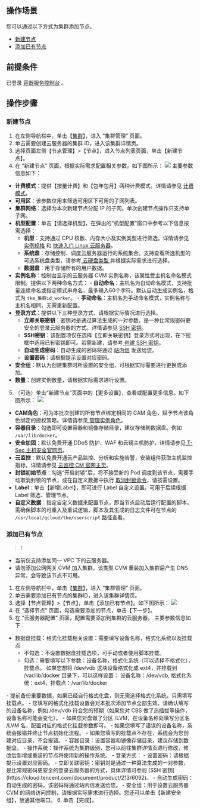 ## 操作场景

您可以通过以下方式为集群添加节点。
- [新建节点](#createNode)
- [添加已有节点](#addExistingNode)

## 前提条件

已登录 [容器服务控制台](https://console.cloud.tencent.com/tke2) 。

## 操作步骤

[](id:createNode)
### 新建节点

1. 在左侧导航栏中，单击【[集群](https://console.cloud.tencent.com/tke2/cluster)】，进入 “集群管理” 页面。
2. 单击需要创建云服务器的集群 ID，进入该集群详情页。
3. 选择页面左侧【节点管理】>【节点】，进入节点列表页面，单击【新建节点】。
4. 在 “新建节点” 页面，根据实际需求配置相关参数。如下图所示：
![](https://main.qcloudimg.com/raw/3b5c2e2e4293fab59d82072870e89c9e.png)
主要参数信息如下：
  - **计费模式**：提供【按量计费】和【包年包月】两种计费模式。详情请参见 [计费模式](https://cloud.tencent.com/document/product/213/2180)。
  - **可用区**：该参数仅用来筛选可用区下可用的子网列表。
  - **集群网络**：选择为本次新建节点分配 IP 的子网，单次创建节点操作只支持单子网。
  - **机型配置**：单击【请选择机型】，在弹出的“机型配置”窗口中参考以下信息按需选择：
    - **机型**：支持通过 CPU 核数、内存大小及实例类型进行筛选。详情请参见 [实例规格](https://cloud.tencent.com/document/product/213/11518) 和 [快速入门 Linux 云服务器](https://cloud.tencent.com/document/product/213/2936)。
    - **系统盘**：存储控制、调度云服务器运行的系统集合。支持查看所选机型的可选系统盘类型，请参考[ 云硬盘类型 ](https://cloud.tencent.com/document/product/362/2353)并根据实际需求进行选择。
    - **数据盘**：用于存储所有的用户数据。
  - **实例名称**：控制台显示的云服务器 CVM 实例名称，该属性受主机名命名模式限制。提供以下两种命名方式：
        - **自动命名**：主机名为自动命名模式，支持批量连续命名或指定模式串命名，最多输入60个字符。默认自动生成实例名，格式为 `tke_集群id_worker`。
        - **手动命名**：主机名为手动命名模式，实例名称与主机名相同，无需重新配置。
 - **登录方式**：提供以下三种登录方式，请根据实际情况进行选择。
    -  **立即关联密钥**：密钥对是通过算法生成的一对参数，是一种比常规密码更安全的登录云服务器的方式。详情请参见 [SSH 密钥](https://cloud.tencent.com/document/product/213/6092)。
      - **SSH密钥**：该配置项仅在选择【立即关联密钥】登录方式时出现，在下拉框中选用已有密钥即可。若需新建，请参考[ 创建 SSH 密钥](https://cloud.tencent.com/document/product/213/16691#.E5.88.9B.E5.BB.BA-ssh-.E5.AF.86.E9.92.A5)。
    - **自动生成密码**：自动生成的密码将通过 [站内信](https://console.cloud.tencent.com/message) 发送给您。 
    - **设置密码**：请根据提示设置对应密码。
 - **安全组**：默认为创建集群时所设置的安全组，可根据实际需要进行更换或添加。
 - **数量**：创建实例数量，请根据实际需求进行设置。
5. （可选）单击“新建节点”页面中的【更多设置】，查看或配置更多信息。如下图所示：
![](https://main.qcloudimg.com/raw/0e590f5d9254552f7ae8bde1f1a953cf.png)
  - **CAM角色**：可为本批次创建的所有节点绑定相同的 CAM 角色，赋予节点该角色绑定的授权策略。详情请参见[ 管理实例角色](https://cloud.tencent.com/document/product/213/47668#.E6.93.8D.E4.BD.9C.E6.AD.A5.E9.AA.A4)。
  - **容器目录**：勾选即可设置容器和镜像存储目录，建议存储到数据盘。例如 `/var/lib/docker`。
  - **安全加固**：默认免费开通 DDoS 防护、WAF 和云镜主机防护，详情请参见[ T-Sec 主机安全官网页](https://cloud.tencent.com/product/cwp?_ga=1.173966502.440655928.1500464439)。
  - **云监控**：默认免费开通云产品监控、分析和实施告警，安装组件获取主机监控指标。详情请参见 [云监控 CM 官网主页](https://cloud.tencent.com/product/cm)。
  - **封锁初始节点**：勾选“开启封锁”后，将不接受新的 Pod 调度到该节点，需要手动取消封锁的节点，或在自定义数据中执行 [取消封锁命令](https://cloud.tencent.com/document/product/457/18824)，请按需设置。
  - **Label**：单击【新增Label】，即可进行 Label 自定义设置。可用于后续根据 Label 筛选、管理节点。
  - **自定义数据**：指定自定义数据来配置节点，即当节点启动后运行配置的脚本。需确保脚本的可重入及重试逻辑，脚本及其生成的日志文件可在节点的 `/usr/local/qcloud/tke/userscript` 路径查看。
 
[](id:addExistingNode)
### 添加已有节点

>!
- 当前仅支持添加同一 VPC 下的云服务器。
- 请勿添加公网网关 CVM 加入集群，该类型 CVM 重装加入集群后产生 DNS 异常，会导致该节点不可用。

1. 在左侧导航栏中，单击【[集群](https://console.cloud.tencent.com/tke2/cluster)】，进入 “集群管理” 页面。
2. 单击需要添加已有节点的集群ID，进入该集群详情页。
3. 选择【节点管理】>【节点】，单击【添加已有节点】。如下图所示：
![](https://main.qcloudimg.com/raw/777cbee357788b36b851c90436623962.png)
4. 在 “选择节点” 页面，勾选需要添加的节点，单击【下一步】。
5. 在 “云服务器配置” 页面，配置需要添加到集群的云服务器。
主要参数信息如下：
 - 数据盘挂载：格式化挂载相关设置：需要填写设备名称，格式化系统以及挂载点
    - 不勾选：不设置数据盘挂载选项，可手动或者使用脚本挂载。
    - 勾选：需要填写以下参数：设备名称，格式化系统（可以选择不格式化），挂载点。
     如果您想将 /dev/vdb 这块设备格式化成 ext4，并挂载到 /var/lib/docker 目录下，可以这样设置：
     设备名称：/dev/vdb, 格式化系统：ext4，挂载点：/var/lib/docker
<dx-alert infotype="notice" title="">
- 提前备份重要数据，如果已经自行格式化盘，则无需选择格式化系统，只需填写挂载点。
- 您填写的格式化挂载设置会对本批次添加节点全部生效，请确认填写的设备名称，例如 /dev/vdb 符合您的预期（如果您对 CBS 做了热插拔等操作，设备名称可能会变化）。
- 如果您对盘做了分区 /LVM，在设备名称处填写分区名 /LVM 名，配置对应的格式化挂载参数即可。
- 如果您填写了错误的设备名称，系统会报错并终止节点初始化流程。
- 如果您填写的挂载点不存在，系统会为您创建对应目录，不会报错。
</dx-alert>
 - 容器目录：设置容器和镜像存储目录，建议存储到数据盘。
 - 操作系统：操作系统为集群级别，您可以前往集群详情页进行修改，修改后新增或重装的节点将使用新的操作系统。
 - 登录方式：
     - 设置密码：请根据提示设置对应密码。
    - 立即关联密钥：密钥对是通过一种算法生成的一对参数，是比常规密码更安全的登录云服务器的方式，具体详情可参阅 [SSH 密钥](https://cloud.tencent.com/document/product/213/6092)。
    - 自动生成密码：自动生成的密码，该密码将通过站内信发送给您。
 - 安全组：用于设置云服务器 CVM 的网络访问控制，请根据实际需求进行选择。您还可以单击【新建安全组】，放通其他端口。
6. 单击【完成】。





